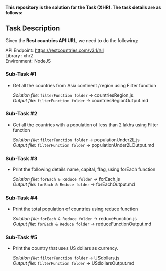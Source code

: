 #### This repository is the solution for the Task (XHR). The task details are as follows:

## Task Description

Given the **Rest countries API URL**, we need to do the following:

API Endpoint: https://restcountries.com/v3.1/all   
Library : xhr2   
Environment: NodeJS
 

### Sub-Task #1

- Get all the countries from Asia continent /region using Filter function

    _Solution file:_ `filterFunction folder` -> countriesRegion.js  
    _Output file:_ `filterFunction folder` -> countriesRegionOutput.md

### Sub-Task #2

- Get all the countries with a population of less than 2 lakhs using Filter function

    _Solution file:_ `filterFunction folder` -> populationUnder2L.js  
    _Output file:_ `filterFunction folder` -> populationUnder2LOutput.md

### Sub-Task #3

- Print the following details name, capital, flag, using forEach function
    
    _Solution file:_ `forEach & Reduce folder` -> forEach.js  
    _Output file:_ `forEach & Reduce folder` -> forEachOutput.md

### Sub-Task #4

- Print the total population of countries using reduce function

    _Solution file:_ `forEach & Reduce folder` -> reduceFunction.js  
    _Output file:_ `forEach & Reduce folder` -> reduceFunctionOutput.md

### Sub-Task #5

- Print the country that uses US dollars as currency.

    _Solution file:_ `filterFunction folder` -> USdollars.js  
    _Output file:_ `filterFunction folder` -> USdollarsOutput.md
